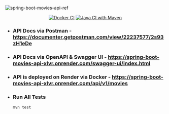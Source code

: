 ![spring-boot-movies-api-ref](https://socialify.git.ci/AyanavaKarmakar/spring-boot-movies-api-ref/image?description=1&descriptionEditable=Java%20Spring%20Boot%20Application%20with%20MongoDB%20%26%20deployed%20using%20Docker&font=KoHo&language=1&name=1&pattern=Solid&theme=Dark)

<div align="center">

[![Docker CI](https://github.com/AyanavaKarmakar/spring-boot-movies-api-ref/actions/workflows/docker.yaml/badge.svg?branch=master)](https://github.com/AyanavaKarmakar/spring-boot-movies-api-ref/actions/workflows/docker.yaml) [![Java CI with Maven](https://github.com/AyanavaKarmakar/spring-boot-movies-api-ref/actions/workflows/main.yaml/badge.svg?branch=master)](https://github.com/AyanavaKarmakar/spring-boot-movies-api-ref/actions/workflows/main.yaml)

</div>

- ### API Docs via Postman - https://documenter.getpostman.com/view/22237577/2s93zH1eDe
  
- ### API Docs via OpenAPI & Swagger UI - https://spring-boot-movies-api-xlvr.onrender.com/swagger-ui/index.html

- ### API is deployed on Render via Docker - https://spring-boot-movies-api-xlvr.onrender.com/api/v1/movies

- ### Run All Tests

    ```bash
    mvn test
    ```
